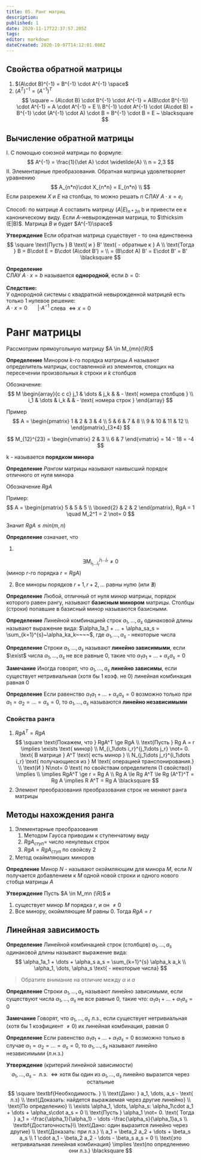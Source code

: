 ```yaml
---
title: 05. Ранг матриц
description: 
published: 1
date: 2020-11-17T22:37:57.205Z
tags: 
editor: markdown
dateCreated: 2020-10-07T14:12:01.086Z
---
```


## Свойства обратной матрицы
1. $(A\cdot B)^{-1} = B^{-1} \cdot A^{-1} \space$
2. $(A^T)^{-1} = (A^{-1})^T$
$$
\square ~ (A\cdot B) \cdot B^{-1} \cdot A^{-1} = A(B\cdot B^{-1}) \cdot A^{-1} = A \cdot A^{-1} = E \\
B^{-1} \cdot A^{-1} \cdot (A\cdot B) = B^{-1} \cdot (A^{-1} \cdot A) \cdot B = B^{-1} \cdot B = E ~ \blacksquare
$$

## Вычисление обратной матрицы
I. С помощью союзной матрицы по формуле: 
$$
A^{-1} = \frac{1}{\det A} \cdot \widetilde{A} \\
n = 2,3
$$
II. Элементарные преобразования. Обратная матрица удовлетворяет уравнению
$$
A_{n*n}\cdot X_{n*n} = E_{n*n} \\
$$
Если разрежем $X$ и $E$ на столбцы, то можно решать $n$ СЛАУ $A\cdot x = e_i$ 

Способ: по матрице $A$ составить матрицу $(A|E)_{n*2n}$ b и привести ее к каноническому виду. Если $A$-невырожденная матрица, то $\thicksim (E|B)$. Матрица $B$ и будет $A^{-1}\space$

**Утверждение** Если обратная матрица существует - то она единственна
$$
\square \text{Пусть } B \text{ и } B' \text{ - обратные к } A \\
\text{Тогда } B = B\cdot E = B\cdot (A\cdot B') = \\
= (B\cdot A) B' = E\cdot B' = B' \blacksquare
$$

**Определение**\
СЛАУ $A \cdot x = b$ называется **однородной**, если $b = 0$:\
\
**Следствие:**\
У однородной системы с квадратной невырожденной матрицей есть только 1 нулевое решение:\
$A \cdot x = 0 ~~~~~~~ | \cdot A^{-1}$ слева $\Longleftrightarrow x = 0$


# Ранг матрицы
Рассмотрим прямоугольную матрицу $A \in M_{mn}(\R)$

**Определение** Минором $k$-го порядка матрицы $A$ называют определитель матрицы, составленной из элементов, стоящих на пересечении произвольных $k$ строки и $k$ столбцов

Обозначение:
$$
M \begin{array}{c c c}
j_1 & \dots & j_k & & - \text{ номера столбцов } \\ 
i_1 & \dots & i_k & & - \text{ номера строк }	
\end{array}
$$

Пример
$$
A = \begin{pmatrix}
1 & 2 & 3 & 4 \\
5 & 6 & 7 & 8 \\
9 & 10 & 11 & 12 \\
\end{pmatrix}_{3*4} 
$$

$$
M_{12}^{23} = \begin{vmatrix}
2 & 3 \\
6 & 7
\end{vmatrix} = 14 - 18 = -4
$$

k - называется **порядком минора**

**Определение** 
*Рангом* матрицы называют наивысший порядок отличного от нуля минора

Обозначение $RgA$

Пример:
$$
A = \begin{pmatrix}
5 & 5 & 5 \\
\boxed{2} & 2 & 2
\end{pmatrix}, RgA = 1 \quad M_2^1 = 2 \not= 0
$$

Значит 
$Rg A \le min(m, n)$

**Определение** означает, что

1. 
$$
\exists M_{i_1\dots i_r}^{j_1\dots j_r} \not= 0
$$
(минор $r$-го порядка $r=RgA$)

2. Все миноры порядков $r+1, r+2, \dots$ равны нулю (или $\nexists$)

**Определение**
Любой, отличный от нуля минор матрицы, порядок которого равен рангу, называют **базисным минором** матрицы.
Столбцы (строки) попавшие в базисный минор называются базисными.

**Определение**
Линейной комбинацией строк $a_1,...,a_s$ одинаковой длины называют выражение вида:
$\alpha_1a_1 + ... + \alpha_sa_s = \sum_{k=1}^{s}~\alpha_ka_k~~~~$, где $\alpha_1,...,\alpha_s$ - некоторые числа

**Определение**
Строки $a_1,...,a_s$ называют **линейно зависимыми**, если $\exist$ числа $\alpha_1,...,\alpha_s$ не все равные 0, такие что $\alpha_1a_1 + ... + \alpha_sa_s = 0$

**Замечание**
Иногда говорят, что $a_1,...,a_s$ **линейно зависимы**, если существует нетривиальная (хотя бы 1 коэф. не 0) линейная комбинация равная 0 

**Определение**
Если равенство $\alpha_1a_1 + ... + \alpha_sa_s = 0$ возможно только при $\alpha_1 = \alpha_2 = ... = \alpha_s = 0$, то $a_1,...,a_s$ называются **линейно независимыми**




### Свойства ранга
1. $Rg A^T = Rg A$ 
$$
\square \text{Покажем, что } RgA^T \ge RgA \\
\text{Пусть } Rg A = r \implies \exists \text{ минор} \\
M_{i_1\dots i_r}^{j_1\dots j_r} \not= 0. \text{ В матрице } A^T \text{ есть минор } \\
N_{j_1\dots j_r}^{i_1\dots i_r} \text{ получающиеся из } M \text{ операцией транспонирования.} \\
\text{И } N\not= 0 \text{ по свойствам определителя (1 свойство)} \implies \\
\implies RgA^T \ge r = Rg A \\
Rg A \le Rg A^T \le Rg  (A^T)^T = Rg A \implies R A^T = Rg A \blacksquare
$$
2. Элемент преобразования преобразования строк не меняют ранга матрицы

## Методы нахождения ранга
1. Элементарные преобразования
    1. Методом Гаусса приводим к ступенчатому виду
    2. $RgA_{ступ} =$ число ненулевых строк
    3. $RgA = RgA_{ступ}$ по свойсву 2
2. Метод окаймляющих миноров

**Опредление** Минор $N$ - называют окоймляющим для минора $M$, если $N$ получается добавлением к $M$ одной новой строки и одного нового стобца матрицы $A$

**Утверждение** Пусть $A \in M_mn (\R)$ и 

1. существует минор $M$ порядка $r$, и он $\not= 0$
2. Все минору, окоймляющие $M$ равны $0$. Тогда $RgA = r$

## Линейная зависимость
**Определение** Линейной комбинацией строк (столбцов) $a_1,\dots,a_s$ одинаковой длины называют выражение вида:
$$
\alpha_1a_1 + \dots + \alpha_s a_s = \sum_{k=1}^{s} \alpha_k a_k \\
\alpha_1, \dots, \alpha_s \text{ - некоторые числа}
$$

> Обратите внимание на отличие между $\alpha$ и $a$

**Определение** Строки $a_1, \dots, a_s$ называют линейно зависимыми, если существуют числа $\alpha_1, \dots, \alpha_s$ не все равные $0$, такие что: $\alpha_1a_1 + \dots + \alpha_1 a_s = 0$

**Замечание** Говорят, что $a_1,\dots,a_s$ л.з., если существует нетривиальная (хотя бы 1 коэфициент $\not=0$) их линейная комбинация, равная 0

**Определение** Если равенство $\alpha_1a_1 + \dots + \alpha_1 a_s = 0$ возможно только в случае $\alpha_1 = \alpha_2 = \dots = \alpha_s = 0$, то $a_1, \dots, s_s$ называют линейно независимыми (л.н.з.)

**Утверждение** (критерий линейной зависимости)
$$
a_1, \dots, a_s - \text{ л.з. } \iff \text{хотя бы один из } a_1, \dots, a_s \text{ линейно выразится через остальные}
$$

$$
\square \textbf{Необходимость. } \\
\text{Дано: } a_1, \dots, a_s - \text{ л.з} \\
\text{Доказать: найдется выражаемая через другие линейно} \\
\text{По определению} \\
\exists \alpha_1, \dots, \alpha_s: \alpha_1\cdot a_1 + \dots + \alpha_s\cdot a_s = 0 \\
\text{Пусть } \alpha_1 \not= 0. \text{ Тогда } a_1 = -\frac{\alpha_1}{\alpha_1} - \dots -\frac{\alpha_s}{\alpha_1}a_s \\
\textbf{Достаточность}\\
\text{Дано: один выразится линейно через другие}  \\
\text{Доказать: при л.з.} \\
a_1 = \beta_2 a_2 + \dots + \beta_s a_s \\
1 \cdot a_1 - \beta_2 a_2 - \dots  - \beta_s a_s = 0 \\
\text{это нетривиальная линейная комбинация} \implies \text{по опредленеию они л.з.} \blacksquare
$$
